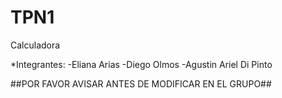 # TPN1
Calculadora

*Integrantes: 
-Eliana Arias
-Diego Olmos 
-Agustin Ariel Di Pinto

##POR FAVOR AVISAR ANTES DE MODIFICAR EN EL GRUPO##
